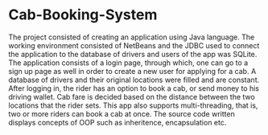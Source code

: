 # Cab-Booking-System
The project consisted of creating an application using Java language. The working environment consisted of NetBeans and the JDBC used to connect the application to the database of drivers and users of the app was SQLite. The application consists of a login page, through which, one can go to a sign up page as well in order to create a new user for applying for a cab. A database of drivers and their original locations were filled and are constant. After logging in, the rider has an option to book a cab, or send money to his driving wallet. Cab fare is decided based on the distance between the two locations that the rider sets. This app also supports multi-threading, that is, two or more riders can book a cab at once. The source code written displays concepts of OOP such as inheritence, encapsulation etc.
